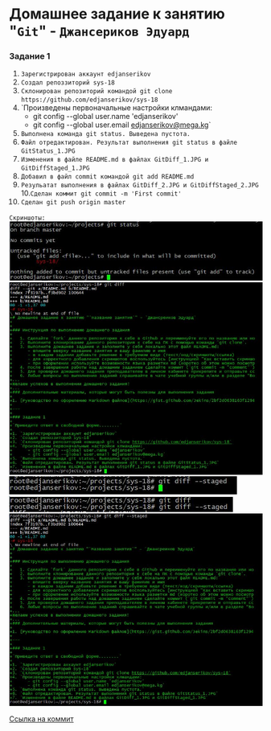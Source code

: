 # Домашнее задание к занятию "`Git`" - `Джансериков Эдуард`

### Задание 1

1. `Зарегистрирован аккаунт edjanserikov`
2. `Создал репоззиторий sys-18`
3. `Склонирован репозиторий командой git clone https://github.com/edjanserikov/sys-18`
4. `Произведены первоначальные настройки клмандами:
      - git config --global user.name 'edjanserikov'
      - git config --global user.email edjanserikov@mega.kg`
5. `Выполнена команда git status. Выведена пустота.`
6. `Файл отредактирован. Результат выполнения git status в файле GitStatus_1.JPG`
7. `Изменения в файле README.md в файлах GitDiff_1.JPG и GitDiffStaged_1.JPG`
8. `Добавил в файл commit командой git add README.md`
9. `Резульатат выполнения в файлах GitDiff_2.JPG и GitDiffStaged_2.JPG`
10.`Сделан коммит git commit -m 'First commit'`
11. `Сделан git push origin master`

`Скриншоты:`
![GitStatus_1.JPG](https://github.com/edjanserikov/sys-18/blob/master/img/GitStatus_1.JPG)
![GitDiff_1.JPG](https://github.com/edjanserikov/sys-18/blob/master/img/GitDiff_1.JPG)
![GitDiffStaged_1.JPG](https://github.com/edjanserikov/sys-18/blob/master/img/GitDiffStaged_1.JPG)
![GitDiff_2.JPG](https://github.com/edjanserikov/sys-18/blob/master/img/GitDiff_2.JPG)
![GitDiffStaged_2.JPG](https://github.com/edjanserikov/sys-18/blob/master/img/GitDiffStaged_2.JPG)

[Ссылка на коммит](https://github.com/edjanserikov/sys-18/commit/fddd8d40231d877752a8ce6c7af982e3f54b19c2)